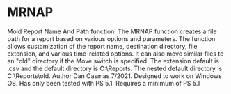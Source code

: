 # MRNAP
Mold Report Name And Path function. The MRNAP function creates a file path for a report based on various options and parameters.
The function allows customization of the report name, destination directory, file extension, and various time-related options.
It can also move similar files to an "old" directory if the Move switch is specified. 
The extension default is .csv and the default directory is C:\Reports. The nested default directory is C:\Reports\old. 
Author Dan Casmas 7/2021. Designed to work on Windows OS. Has only been tested with PS 5.1. Requires a minimum of PS 5.1
